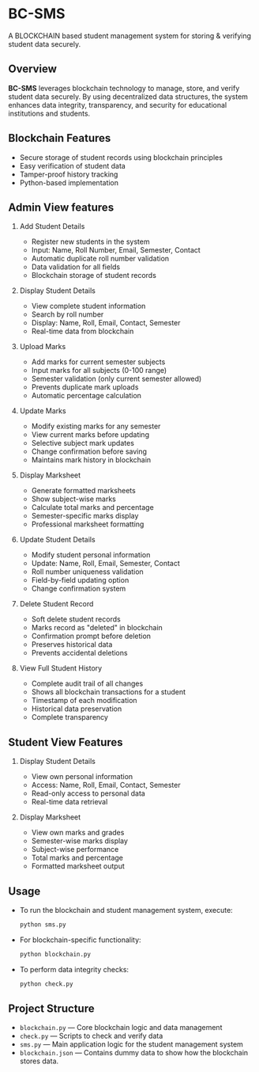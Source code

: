 # BC-SMS

A BLOCKCHAIN based student management system for storing & verifying student data securely.

## Overview

**BC-SMS** leverages blockchain technology to manage, store, and verify student data securely. By using decentralized data structures, the system enhances data integrity, transparency, and security for educational institutions and students.

## Blockchain Features

- Secure storage of student records using blockchain principles
- Easy verification of student data
- Tamper-proof history tracking
- Python-based implementation

## Admin View features

1. Add Student Details
    - Register new students in the system
    - Input: Name, Roll Number, Email, Semester, Contact
    - Automatic duplicate roll number validation
    - Data validation for all fields
    - Blockchain storage of student records

2. Display Student Details
    - View complete student information
    - Search by roll number
    - Display: Name, Roll, Email, Contact, Semester
    - Real-time data from blockchain

3. Upload Marks
    - Add marks for current semester subjects
    - Input marks for all subjects (0-100 range)
    - Semester validation (only current semester allowed)
    - Prevents duplicate mark uploads
    - Automatic percentage calculation

4. Update Marks
    - Modify existing marks for any semester
    - View current marks before updating
    - Selective subject mark updates
    - Change confirmation before saving
    - Maintains mark history in blockchain

5. Display Marksheet
    - Generate formatted marksheets
    - Show subject-wise marks
    - Calculate total marks and percentage
    - Semester-specific marks display
    - Professional marksheet formatting

6. Update Student Details
     - Modify student personal information
     - Update: Name, Roll, Email, Semester, Contact
     - Roll number uniqueness validation
     - Field-by-field updating option
     - Change confirmation system

7. Delete Student Record
    - Soft delete student records
    - Marks record as "deleted" in blockchain
    - Confirmation prompt before deletion
    - Preserves historical data
    - Prevents accidental deletions

8. View Full Student History
    - Complete audit trail of all changes
    - Shows all blockchain transactions for a student
    - Timestamp of each modification
    - Historical data preservation
    - Complete transparency

## Student View Features

1. Display Student Details
   - View own personal information
   - Access: Name, Roll, Email, Contact, Semester
   - Read-only access to personal data
   - Real-time data retrieval

2. Display Marksheet
   - View own marks and grades
   - Semester-wise marks display
   - Subject-wise performance
   - Total marks and percentage
   - Formatted marksheet output


## Usage

- To run the blockchain and student management system, execute:
  ```sh
  python sms.py
  ```
- For blockchain-specific functionality:
  ```sh
  python blockchain.py
  ```
- To perform data integrity checks:
  ```sh
  python check.py
  ```

## Project Structure

- `blockchain.py` &mdash; Core blockchain logic and data management
- `check.py` &mdash; Scripts to check and verify data
- `sms.py` &mdash; Main application logic for the student management system
- `blockchain.json` &mdash; Contains dummy data to show how the blockchain stores data.




